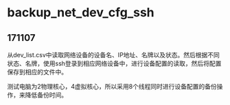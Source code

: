# backup_net_dev_cfg_ssh
## 171107
从dev_list.csv中读取网络设备的设备名、IP地址、名牌以及状态。然后根据不同状态、名牌，使用ssh登录到相应网络设备中，进行设备配置的读取，然后将配置保存到相应的文件中。

测试电脑为2物理核心，4虚拟核心，所以采用8个线程同时进行设备配置的备份操作，来降低备份时间。
